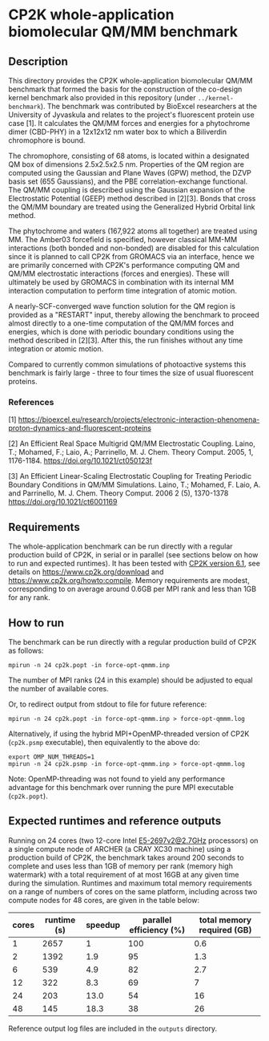 # CP2K whole-application biomolecular QM/MM benchmark

## Description

This directory provides the CP2K whole-application biomolecular QM/MM benchmark that formed the basis for the construction of the co-design kernel benchmark also provided in this repository (under `../kernel-benchmark`).  The benchmark was contributed by BioExcel researchers at the University of Jyvaskula and relates to the project's fluorescent protein use case [1]. It calculates the QM/MM forces and energies for a phytochrome dimer (CBD-PHY) in a 12x12x12 nm water box to which a Biliverdin chromophore is bound.

The chromophore, consisting of 68 atoms, is located within a designated QM box of dimensions 2.5x2.5x2.5 nm. Properties of the QM region are computed using the Gaussian and Plane Waves (GPW) method, the DZVP basis set (655 Gaussians), and the PBE correlation-exchange functional. The QM/MM coupling is described using the Gaussian expansion of the Electrostatic Potential (GEEP) method described in [2][3]. Bonds that cross the QM/MM boundary are treated using the Generalized Hybrid Orbital link method.

The phytochrome and waters (167,922 atoms all together) are treated using MM. The Amber03 forcefield is specified, however classical MM-MM interactions (both bonded and non-bonded) are disabled for this calculation since it is planned to call CP2K from GROMACS via an interface, hence we are primarily concerned with CP2K's performance computing QM and QM/MM electrostatic interactions (forces and energies). These will ultimately be used by GROMACS in combination with its internal MM interaction computation to perform time integration of atomic motion. 

A nearly-SCF-converged wave function solution for the QM region is provided as a "RESTART" input, thereby allowing the benchmark to proceed almost directly to a one-time computation of the QM/MM forces and energies, which is done with periodic boundary conditions using the method described in [2][3]. After this, the run finishes without any time integration or atomic motion.

Compared to currently common simulations of photoactive systems this benchmark is fairly large - three to four times the size of usual fluorescent proteins.


### References

[1] https://bioexcel.eu/research/projects/electronic-interaction-phenomena-proton-dynamics-and-fluorescent-proteins

[2] An Efficient Real Space Multigrid QM/MM Electrostatic Coupling. Laino, T.; Mohamed, F.; Laio, A.; Parrinello, M.  J. Chem. Theory Comput. 2005, 1, 1176-1184. https://doi.org/10.1021/ct050123f

[3] An Efficient Linear-Scaling Electrostatic Coupling for Treating Periodic Boundary Conditions in QM/MM Simulations. Laino, T.; Mohamed, F. Laio, A. and Parrinello, M. J. Chem. Theory Comput. 2006 2 (5), 1370-1378 https://doi.org/10.1021/ct6001169  


## Requirements

The whole-application benchmark can be run directly with a regular production build of CP2K, in serial or in parallel (see sections below on how to run and expected runtimes). It has been tested with [CP2K version 6.1](https://github.com/cp2k/cp2k/releases/tag/v6.1.0), see details on <https://www.cp2k.org/download> and <https://www.cp2k.org/howto:compile>. Memory requirements are modest, corresponding to on average around 0.6GB per MPI rank and less than 1GB for any rank. 


## How to run

The benchmark can be run directly with a regular production build of CP2K as follows:

`mpirun -n 24 cp2k.popt -in force-opt-qmmm.inp`

The number of MPI ranks (24 in this example) should be adjusted to equal the number of available cores.

Or, to redirect output from stdout to file for future reference:

`mpirun -n 24 cp2k.popt -in force-opt-qmmm.inp > force-opt-qmmm.log`

Alternatively, if using the hybrid MPI+OpenMP-threaded version of CP2K (`cp2k.psmp` executable), then equivalently to the above do:

```
export OMP_NUM_THREADS=1
mpirun -n 24 cp2k.psmp -in force-opt-qmmm.inp > force-opt-qmmm.log
```

Note: OpenMP-threading was not found to yield any performance advantage for this benchmark over running the pure MPI executable (`cp2k.popt`).

## Expected runtimes and reference outputs

Running on 24 cores (two 12-core Intel E5-2697v2@2.7GHz processors) on a single compute node of ARCHER (a CRAY XC30 machine) using a production build of CP2K, the benchmark takes around 200 seconds to complete and uses less than 1GB of memory per rank (memory high watermark) with a total requirement of at most 16GB at any given time during the simulation. Runtimes and maximum total memory requirements on a range of numbers of cores on the same platform, including across two compute nodes for 48 cores, are given in the table below:

| cores | runtime (s) | speedup     | parallel efficiency (%) | total memory required (GB) |
| ----- | ----------- | ----------- | ----------------------- | -------------------------- |
| 1     | 2657        | 1	    | 100		      | 0.6	    		   |
| 2     | 1392        | 1.9	    | 95		      | 1.3	    		   |
| 6     | 539         | 4.9	    | 82		      | 2.7	    		   |
| 12    | 322         | 8.3	    | 69		      | 7	    		   |
| 24    | 203         | 13.0	    | 54	    	      | 16			   |
| 48    | 145         | 18.3	    | 38		      | 26			   |







Reference output log files are included in the `outputs` directory. 


